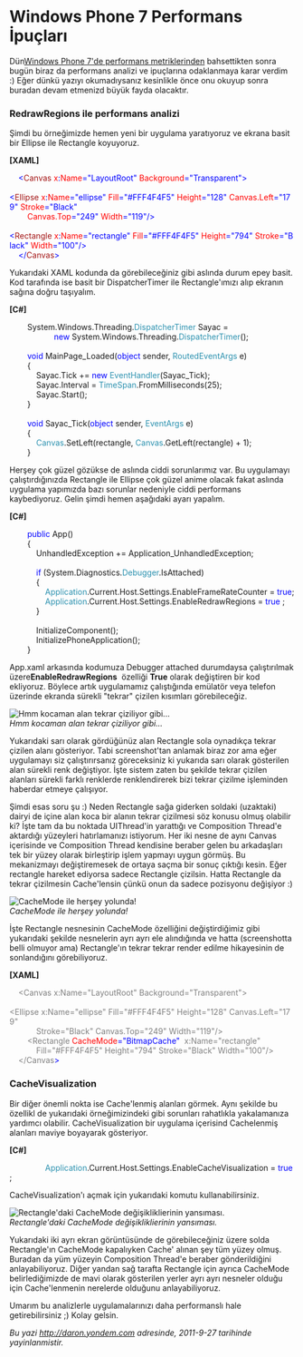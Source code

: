 # Windows Phone 7 Performans İpuçları 

Dün[Windows Phone 7'de performans
metriklerinden](http://daron.yondem.com/tr/post/Windows_Phone_7_Performans_Metrikleri)
bahsettikten sonra bugün biraz da performans analizi ve ipuçlarına
odaklanmaya karar verdim :) Eğer dünkü yazıyı okumadıysanız kesinlikle
önce onu okuyup sonra buradan devam etmenizd büyük fayda olacaktır.

### RedrawRegions ile performans analizi  

Şimdi bu örneğimizde hemen yeni bir uygulama yaratıyoruz ve ekrana basit
bir Ellipse ile Rectangle koyuyoruz.

**[XAML]**

<span style="color:#a31515;">    </span><span
style="color:blue;">\<</span><span
style="color:#a31515;">Canvas</span><span
style="color:red;"> x</span><span style="color:blue;">:</span><span
style="color:red;">Name</span><span
style="color:blue;">="LayoutRoot"</span><span
style="color:red;"> Background</span><span
style="color:blue;">="Transparent"\></span>\
<span style="color:#a31515;">     </span><span
style="color:blue;">\<</span><span
style="color:#a31515;">Ellipse</span><span
style="color:red;"> x</span><span style="color:blue;">:</span><span
style="color:red;">Name</span><span
style="color:blue;">="ellipse"</span><span
style="color:red;"> Fill</span><span
style="color:blue;">="\#FFF4F4F5"</span><span
style="color:red;"> Height</span><span
style="color:blue;">="128"</span><span
style="color:red;"> Canvas.Left</span><span
style="color:blue;">="179"</span><span
style="color:red;"> Stroke</span><span
style="color:blue;">="Black"</span><span style="color:red;"> \
        Canvas.Top</span><span style="color:blue;">="249"</span><span
style="color:red;"> Width</span><span
style="color:blue;">="119"/\></span>\
<span style="color:#a31515;">     </span><span
style="color:blue;">\<</span><span
style="color:#a31515;">Rectangle</span><span
style="color:red;"> x</span><span style="color:blue;">:</span><span
style="color:red;">Name</span><span
style="color:blue;">="rectangle"</span><span
style="color:red;"> Fill</span><span
style="color:blue;">="\#FFF4F4F5"</span><span
style="color:red;"> Height</span><span
style="color:blue;">="794"</span><span
style="color:red;"> Stroke</span><span
style="color:blue;">="Black"</span><span
style="color:red;"> Width</span><span
style="color:blue;">="100"/\></span>\
<span style="color:#a31515;">    </span><span
style="color:blue;">\</</span><span
style="color:#a31515;">Canvas</span><span style="color:blue;">\></span>

Yukarıdaki XAML kodunda da görebileceğiniz gibi aslında durum epey
basit. Kod tarafında ise basit bir DispatcherTimer ile Rectangle'ımızı
alıp ekranın sağına doğru taşıyalım.

**[C\#]**

        System.Windows.Threading.<span
style="color:#2b91af;">DispatcherTimer</span> Sayac = <span
style="color:blue;">\
                    new</span> System.Windows.Threading.<span
style="color:#2b91af;">DispatcherTimer</span>();\
\
        <span style="color:blue;">void</span> MainPage\_Loaded(<span
style="color:blue;">object</span> sender, <span
style="color:#2b91af;">RoutedEventArgs</span> e)\
        {\
            Sayac.Tick += <span style="color:blue;">new</span> <span
style="color:#2b91af;">EventHandler</span>(Sayac\_Tick);\
            Sayac.Interval = <span
style="color:#2b91af;">TimeSpan</span>.FromMilliseconds(25);\
            Sayac.Start();\
        }\
\
        <span style="color:blue;">void</span> Sayac\_Tick(<span
style="color:blue;">object</span> sender, <span
style="color:#2b91af;">EventArgs</span> e)\
        {\
            <span
style="color:#2b91af;">Canvas</span>.SetLeft(rectangle, <span
style="color:#2b91af;">Canvas</span>.GetLeft(rectangle) + 1);\
        }

Herşey çok güzel gözükse de aslında ciddi sorunlarımız var. Bu
uygulamayı çalıştırdığınızda Rectangle ile Ellipse çok güzel anime
olacak fakat aslında uygulama yapımızda bazı sorunlar nedeniyle ciddi
performans kaybediyoruz. Gelin şimdi hemen aşağıdaki ayarı yapalım.

**[C\#]**

        <span style="color:blue;">public</span> App()\
        {\
            UnhandledException += Application\_UnhandledException;\
\
            <span
style="color:blue;">if</span> (System.Diagnostics.<span
style="color:#2b91af;">Debugger</span>.IsAttached)\
            {\
                <span
style="color:#2b91af;">Application</span>.Current.Host.Settings.EnableFrameRateCounter = <span
style="color:blue;">true</span>;\
                <span
style="color:#2b91af;">Application</span>.Current.Host.Settings.EnableRedrawRegions = <span
style="color:blue;">true</span> ;\
            }\
\
            InitializeComponent();\
            InitializePhoneApplication();\
        }

App.xaml arkasında kodumuza Debugger attached durumdaysa çalıştırılmak
üzere**EnableRedrawRegions**  özelliği **True** olarak değiştiren bir
kod ekliyoruz. Böylece artık uygulamamız çalıştığında emülatör veya
telefon üzerinde ekranda sürekli "tekrar" çizilen kısımları
görebileceğiz.

![Hmm kocaman alan tekrar çiziliyor
gibi...](media/Windows_Phone_7_Performans_Ipuclari/wp7tricks.png)\
*Hmm kocaman alan tekrar çiziliyor gibi...*

Yukarıdaki sarı olarak gördüğünüz alan Rectangle sola oynadıkça tekrar
çizilen alanı gösteriyor. Tabi screenshot'tan anlamak biraz zor ama eğer
uygulamayı siz çalıştırırsanız göreceksiniz ki yukarıda sarı olarak
gösterilen alan sürekli renk değiştiyor. İşte sistem zaten bu şekilde
tekrar çizilen alanları sürekli farklı renklerde renklendirerek bizi
tekrar çizilme işleminden haberdar etmeye çalışıyor.

Şimdi esas soru şu :) Neden Rectangle sağa giderken soldaki (uzaktaki)
dairyi de içine alan koca bir alanın tekrar çizilmesi söz konusu olmuş
olabilir ki? İşte tam da bu noktada UIThread'in yarattığı ve Composition
Thread'e aktardığı yüzeyleri hatırlamanızı istiyorum. Her iki nesne de
aynı Canvas içerisinde ve Composition Thread kendisine beraber gelen bu
arkadaşları tek bir yüzey olarak birleştirip işlem yapmayı uygun görmüş.
Bu mekanizmayı değiştiremesek de ortaya saçma bir sonuç çıktığı kesin.
Eğer rectangle hareket ediyorsa sadece Rectangle çizilsin. Hatta
Rectangle da tekrar çizilmesin Cache'lensin çünkü onun da sadece
pozisyonu değişiyor :)

![CacheMode ile herşey
yolunda!](media/Windows_Phone_7_Performans_Ipuclari/wp7tricks2.png)\
*CacheMode ile herşey yolunda!*

İşte Rectangle nesnesinin CacheMode özelliğini değiştirdiğimiz gibi
yukarıdaki şekilde nesnelerin ayrı ayrı ele alındığında ve hatta
(screenshotta belli olmuyor ama) Rectangle'ın tekrar tekrar render
edilme hikayesinin de sonlandığını görebiliyoruz.

**[XAML]**

<span style="color:#a31515;">   </span><span
style="color: #808080"> </span><span
style="color: #808080;">\<Canvas x:Name="LayoutRoot" Background="Transparent"\></span>\
<span style="color: #808080;">    
\<Ellipse x:Name="ellipse" Fill="\#FFF4F4F5" Height="128" Canvas.Left="179"</span><span
style="color: gray;"> </span>\
<span style="color:red;"><span style="color: #808080">           
Stroke</span></span><span
style="color: #808080;">="Black" Canvas.Top="249" Width="119"/\></span>\
<span style="color: #808080;">        \<Rectangle</span><span
style="color:red;"> CacheMode</span><span
style="color:blue;">="BitmapCache"</span> <span
style="color: gray;"> x:Name="rectangle"</span><span
style="color:red;"> </span>\
<span style="color:red;"><span style="color: gray">           
Fill</span></span><span
style="color: gray;">="\#FFF4F4F5" Height="794" Stroke="Black" Width="100"/\></span>\
<span style="color: gray;">    \</Canvas</span><span
style="color:blue;">\></span>

### CacheVisualization  

Bir diğer önemli nokta ise Cache'lenmiş alanları görmek. Aynı şekilde bu
özellikl de yukarıdaki örneğimizindeki gibi sorunları rahatlıkla
yakalamanıza yardımcı olabilir. CacheVisualization bir uygulama
içerisind Cachelenmiş alanları maviye boyayarak gösteriyor.

**[C\#]**

                <span
style="color:#2b91af;">Application</span>.Current.Host.Settings.EnableCacheVisualization = <span
style="color:blue;">true</span>;

CacheVisualization'ı açmak için yukarıdaki komutu kullanabilirsiniz.

![Rectangle'daki CacheMode değişikliklierinin
yansıması.](media/Windows_Phone_7_Performans_Ipuclari/wp7tricks3.png)\
*Rectangle'daki CacheMode değişikliklierinin yansıması.*

Yukarıdaki iki ayrı ekran görüntüsünde de görebileceğiniz üzere solda
Rectangle'ın CacheMode kapalıyken Cache' alınan şey tüm yüzey olmuş.
Buradan da yüm yüzeyin Composition Thread'e beraber gönderildiğini
anlayabiliyoruz. Diğer yandan sağ tarafta Rectangle için ayrıca
CacheMode belirlediğimizde de mavi olarak gösterilen yerler ayrı ayrı
nesneler olduğu için Cache'lenmenin nerelerde olduğunu anlayabiliyoruz.

Umarım bu analizlerle uygulamalarınızı daha performanslı hale
getirebilirsiniz ;) Kolay gelsin.


*Bu yazi http://daron.yondem.com adresinde, 2011-9-27 tarihinde yayinlanmistir.*